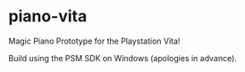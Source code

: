 piano-vita
==========

Magic Piano Prototype for the Playstation Vita!

Build using the PSM SDK on Windows (apologies in advance). 
